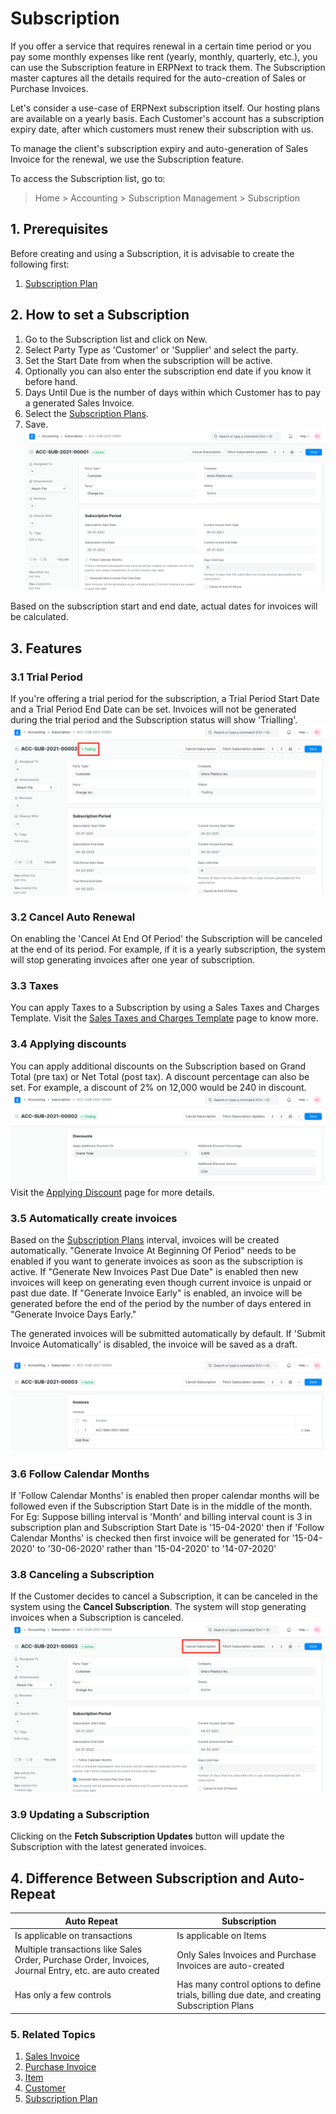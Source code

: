 
# Subscription


If you offer a service that requires renewal in a certain time period or you pay some monthly expenses like rent (yearly, monthly, quarterly, etc.), you can use the Subscription feature in ERPNext to track them. The Subscription master captures all the details required for the auto-creation of Sales or Purchase Invoices.


Let's consider a use-case of ERPNext subscription itself. Our hosting plans are available on a yearly basis. Each Customer's account has a subscription expiry date, after which customers must renew their subscription with us.


To manage the client's subscription expiry and auto-generation of Sales Invoice for the renewal, we use the Subscription feature.


To access the Subscription list, go to:



> 
> Home > Accounting > Subscription Management > Subscription
> 
> 
> 


## 1. Prerequisites


Before creating and using a Subscription, it is advisable to create the following first:


1. [Subscription Plan](/docs/en/accounts/subscription-plan)


## 2. How to set a Subscription


1. Go to the Subscription list and click on New.
2. Select Party Type as 'Customer' or 'Supplier' and select the party.
3. Set the Start Date from when the subscription will be active.
4. Optionally you can also enter the subscription end date if you know it before hand.
5. Days Until Due is the number of days within which Customer has to pay a generated Sales Invoice.
6. Select the [Subscription Plans](/docs/en/accounts/subscription-plan).
7. Save.
![Subscription](/files/subscription.png)


Based on the subscription start and end date, actual dates for invoices will be calculated.


## 3. Features


### 3.1 Trial Period


If you're offering a trial period for the subscription, a Trial Period Start Date and a Trial Period End Date can be set. Invoices will not be generated during the trial period and the Subscription status will show 'Trialling'.
![Subscription Trial](/files/subscription-trial.png)


### 3.2 Cancel Auto Renewal


On enabling the 'Cancel At End Of Period' the Subscription will be canceled at the end of its period. For example, if it is a yearly subscription, the system will stop generating invoices after one year of subscription.


### 3.3 Taxes


You can apply Taxes to a Subscription by using a Sales Taxes and Charges Template. Visit the [Sales Taxes and Charges Template](/docs/en/selling/sales-taxes-and-charges-template) page to know more.


### 3.4 Applying discounts


You can apply additional discounts on the Subscription based on Grand Total (pre tax) or Net Total (post tax). A discount percentage can also be set. For example, a discount of 2% on 12,000 would be 240 in discount.
 ![Subscription Discount](/files/subscription-discount.png)
Visit the [Applying Discount](/docs/en/selling/articles/applying-discount) page for more details.


### 3.5 Automatically create invoices


Based on the [Subscription Plans](/docs/en/accounts/subscription-plan) interval, invoices will be created automatically. "Generate Invoice At Beginning Of Period" needs to be enabled if you want to generate invoices as soon as the subscription is active. If "Generate New Invoices Past Due Date" is enabled then new invoices will keep on generating even though current invoice is unpaid or past due date. If "Generate Invoice Early" is enabled, an invoice will be generated before the end of the period by the number of days entered in "Generate Invoice Days Early."


The generated invoices will be submitted automatically by default. If 'Submit Invoice Automatically' is disabled, the invoice will be saved as a draft.


![Subscription Invoices](/files/subscription-invoices.png)


### 3.6 Follow Calendar Months


If 'Follow Calendar Months' is enabled then proper calendar months will be followed even if the Subscription Start Date is in the middle of the month. For Eg: Suppose billing interval is 'Month' and billing interval count is 3 in subscription plan and Subscription Start Date is '15-04-2020' then if 'Follow Calendar Months' is checked then first invoice will be generated for '15-04-2020' to '30-06-2020' rather than '15-04-2020' to '14-07-2020'


### 3.8 Canceling a Subscription


If the Customer decides to cancel a Subscription, it can be canceled in the system using the **Cancel Subscription**. The system will stop generating invoices when a Subscription is canceled.
 ![Subscription Cancel](/files/subscription-cancel.png)


### 3.9 Updating a Subscription


Clicking on the **Fetch Subscription Updates** button will update the Subscription with the latest generated invoices.


## 4. Difference Between Subscription and Auto-Repeat




| Auto Repeat | Subscription |
| --- | --- |
| Is applicable on transactions | Is applicable on Items |
| Multiple transactions like Sales Order, Purchase Order, Invoices, Journal Entry, etc. are auto created | Only Sales Invoices and Purchase Invoices are auto-created |
| Has only a few controls | Has many control options to define trials, billing due date, and creating Subscription Plans |


### 5. Related Topics


1. [Sales Invoice](/docs/en/accounts/sales-invoice)
2. [Purchase Invoice](/docs/en/accounts/purchase-invoice)
3. [Item](/docs/en/stock/item)
4. [Customer](/docs/en/CRM/customer)
5. [Subscription Plan](/docs/en/accounts/subscription-plan)


